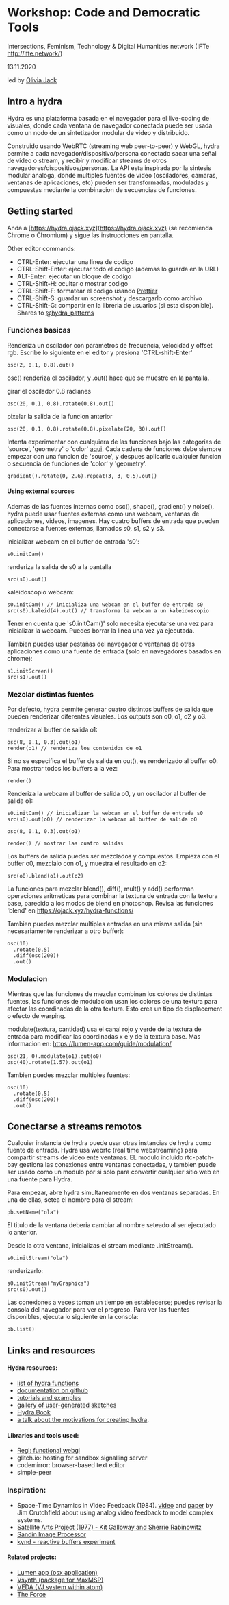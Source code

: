 # Workshop: Code and Democratic Tools
Intersections, Feminism, Technology & Digital Humanities network (IFTe http://ifte.network/)

13.11.2020

led by [Olivia Jack](https://ojack.xyz)

## Intro a hydra
Hydra es una plataforma basada en el navegador para el live-coding de visuales, donde cada ventana de navegador conectada puede ser usada como un nodo de un sintetizador modular de video y distribuido.

Construido usando WebRTC (streaming web peer-to-peer) y WebGL, hydra permite a cada navegador/dispositivo/persona conectado sacar una señal de video o stream, y recibir y modificar streams de otros navegadores/dispositivos/personas. La API esta inspirada por la sintesis modular analoga, donde multiples fuentes de video (osciladores, camaras, ventanas de aplicaciones, etc) pueden ser transformadas, moduladas y compuestas mediante la combinacion de secuencias de funciones.

## Getting started

Anda a [https://hydra.ojack.xyz](https://hydra.ojack.xyz) (se recomienda Chrome o Chromium) y sigue las instrucciones en pantalla.

Other editor commands:
* CTRL-Enter: ejecutar una linea de codigo
* CTRL-Shift-Enter: ejecutar todo el codigo (ademas lo guarda en la URL)
* ALT-Enter: ejecutar un bloque de codigo
* CTRL-Shift-H: ocultar o mostrar codigo
* CTRL-Shift-F: formatear el codigo usando [Prettier](https://prettier.io/)
* CTRL-Shift-S: guardar un screenshot y descargarlo como archivo
* CTRL-Shift-G: compartir en la libreria de usuarios (si esta disponible). Shares to [@hydra_patterns](https://twitter.com/hydra_patterns)


### Funciones basicas
Renderiza un oscilador con parametros de frecuencia, velocidad y offset rgb. Escribe lo siguiente en el editor y presiona 'CTRL-shift-Enter'
```
osc(2, 0.1, 0.8).out()
```
osc() renderiza el oscilador, y .out() hace que se muestre en la pantalla.

girar el oscilador 0.8 radianes
```
osc(20, 0.1, 0.8).rotate(0.8).out()
```
pixelar la salida de la funcion anterior
```
osc(20, 0.1, 0.8).rotate(0.8).pixelate(20, 30).out()
```

Intenta experimentar con cualquiera de las funciones bajo las categorias de 'source', 'geometry' o 'color' [aqui](https://ojack.xyz/hydra-functions/).
Cada cadena de funciones debe siempre empezar con una funcion de 'source', y despues aplicarle cualquier funcion o secuencia de funciones de 'color' y 'geometry'.
```
gradient().rotate(0, 2.6).repeat(3, 3, 0.5).out()
```

#### Using external sources
Ademas de las fuentes internas como osc(), shape(), gradient() y noise(), hydra puede usar fuentes externas como una webcam, ventanas de aplicaciones, videos, imagenes.
Hay cuatro buffers de entrada que pueden conectarse a fuentes externas, llamados s0, s1, s2 y s3.

inicializar webcam en el buffer de entrada 's0':
```
s0.initCam() 
```

renderiza la salida de s0 a la pantalla
```
src(s0).out()
```

kaleidoscopio webcam:
```
s0.initCam() // inicializa una webcam en el buffer de entrada s0
src(s0).kaleid(4).out() // transforma la webcam a un kaleidoscopio
```
Tener en cuenta que 's0.initCam()' solo necesita ejecutarse una vez para inicializar la webcam. Puedes borrar la linea una vez ya ejecutada.

Tambien puedes usar pestañas del navegador o ventanas de otras aplicaciones como una fuente de entrada (solo en navegadores basados en chrome):
```
s1.initScreen()
src(s1).out()
```


### Mezclar distintas fuentes

Por defecto, hydra permite generar cuatro distintos buffers de salida que pueden renderizar diferentes visuales. Los outputs son o0, o1, o2 y o3.

renderizar al buffer de salida o1:
```
osc(8, 0.1, 0.3).out(o1)
render(o1) // renderiza los contenidos de o1
```
Si no se especifica el buffer de salida en out(), es renderizado al buffer o0.
Para mostrar todos los buffers a la vez:
```
render()
```

Renderiza la webcam al buffer de salida o0, y un oscilador al buffer de salida o1:
```
s0.initCam() // inicializar la webcam en el buffer de entrada s0
src(s0).out(o0) // renderizar la webcam al buffer de salida o0

osc(8, 0.1, 0.3).out(o1)

render() // mostrar las cuatro salidas
```

Los buffers de salida puedes ser mezclados y compuestos.
Empieza con el buffer o0, mezclalo con o1, y muestra el resultado en o2:
```
src(o0).blend(o1).out(o2)
```

La funciones para mezclar blend(), diff(), mult() y add() performan operaciones aritmeticas para combinar la textura de entrada con la textura base, parecido a los modos de blend en photoshop. Revisa las funciones 'blend' en https://ojack.xyz/hydra-functions/

Tambien puedes mezclar multiples entradas en una misma salida (sin necesariamente renderizar a otro buffer):
```
osc(10)
  .rotate(0.5)
  .diff(osc(200))
  .out()
```

### Modulacion

Mientras que las funciones de mezclar combinan los colores de distintas fuentes, las funciones de modulacion usan los colores de una textura para afectar las coordinadas de la otra textura.
Esto crea un tipo de displacement o efecto de warping.

modulate(textura, cantidad) usa el canal rojo y verde de la textura de entrada para modificar las coordinadas x e y de la textura base. Mas informacion en: https://lumen-app.com/guide/modulation/
```
osc(21, 0).modulate(o1).out(o0)
osc(40).rotate(1.57).out(o1)
```

Tambien puedes mezclar multiples fuentes:
```
osc(10)
  .rotate(0.5)
  .diff(osc(200))
  .out()
```

## Conectarse a streams remotos
Cualquier instancia de hydra puede usar otras instancias de hydra como fuente de entrada. Hydra usa webrtc (real time webstreaming) para compartir streams de video ente ventanas. EL modulo incluido rtc-patch-bay gestiona las conexiones entre ventanas conectadas, y tambien puede ser usado como un modulo por si solo para convertir cualquier sitio web en una fuente para Hydra.

Para empezar, abre hydra simultaneamente en dos ventanas separadas.
En una de ellas, setea el nombre para el stream:
```
pb.setName("ola")
```
El titulo de la ventana deberia cambiar al nombre seteado al ser ejecutado lo anterior.

Desde la otra ventana, inicializas el stream mediante .initStream().
```
s0.initStream("ola")
```
renderizarlo:
```
s0.initStream("myGraphics")
src(s0).out()
```
Las conexiones a veces toman un tiempo en establecerse; puedes revisar la consola del navegador para ver el progreso.
Para ver las fuentes disponibles, ejecuta lo siguiente en la consola:
```
pb.list()
```

## Links and resources

#### Hydra resources:
* [list of hydra functions](https://ojack.xyz/hydra-functions/)
* [documentation on github](https://github.com/ojack/hydra)
* [tutorials and examples](https://github.com/ojack/hydra/tree/master/examples)
* [gallery of user-generated sketches](https://twitter.com/hydra_patterns?lang=es)
* [Hydra Book](https://hydra-book.naotohieda.com/#/)
* [a talk about the motivations for creating hydra](https://www.youtube.com/watch?v=cw7tPDrFIQg).

 #### Libraries and tools used:
 * [Regl: functional webgl](http://regl.party/)
 * glitch.io: hosting for sandbox signalling server
 * codemirror: browser-based text editor
 * simple-peer

 ### Inspiration:
 * Space-Time Dynamics in Video Feedback (1984). [video](https://www.youtube.com/watch?v=B4Kn3djJMCE) and [paper](http://csc.ucdavis.edu/~cmg/papers/Crutchfield.PhysicaD1984.pdf) by Jim Crutchfield about using analog video feedback to model complex systems.
 * [Satellite Arts Project (1977) - Kit Galloway and Sherrie Rabinowitz](http://www.ecafe.com/getty/SA/)
 * [Sandin Image Processor](http://www.audiovisualizers.com/toolshak/vidsynth/sandin/sandin.htm)
 * [kynd - reactive buffers experiment](https://kynd.github.io/reactive_buffers_experiment/)

 #### Related projects:
 * [Lumen app (osx application)](https://lumen-app.com/)
 * [Vsynth (package for MaxMSP)](https://cycling74.com/forums/vsynth-package)
 * [VEDA (VJ system within atom)](https://veda.gl/)
 * [The Force](https://videodromm.com/The_Force/)
